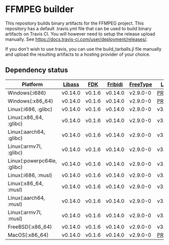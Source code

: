 # FFMPEG builder

This repository builds binary artifacts for the FFMPEG project.
This repository has a default .travis.yml file that can be used to build
binary artifacts on Travis CI. You will however need to setup the release
upload manually. See https://docs.travis-ci.com/user/deployment/releases/.

If you don't wish to use travis, you can use the build_tarballs.jl
file manually and upload the resulting artifacts to a hosting provider
of your choice.

## Dependency status
| Platform | [Libass](https://github.com/JuliaIO/LibassBuilder) | [FDK](https://github.com/SimonDanisch/FDKBuilder) | [Fribidi](https://github.com/SimonDanisch/FribidiBuilder) | [FreeType](https://github.com/JuliaGraphics/FreeTypeBuilder) | [LAME](https://github.com/SimonDanisch/LAMEBuilder) | [LibVorbis](https://github.com/JuliaIO/LibVorbisBuilder) | [Ogg](https://github.com/staticfloat/OggBuilder) | [LibVPX](https://github.com/jpsamaroo/LibVPXBuilder) | [x264](https://github.com/ianshmean/x264Builder) | [x265](https://github.com/jpsamaroo/x265Builder) |
|-----------------------------|-----------------------------------------------------------|----------------------------------------------------------|------------------------------------------------------------------|---------------------------------------------------------------------|------------------------------------------------------------|-----------------------------------------------------------------|---------------------------------------------------------|-------------------------------------------------------------|---------------------------------------------------------|---------------------------------------------------------|
| Windows(:i686) | v0.14.0 | v0.1.6 | v0.14.0 | v2.9.0-0 | [PR](https://github.com/SimonDanisch/LAMEBuilder/pull/1) | v1.3.6 | v1.3.3 | [PR](https://github.com/JuliaIO/LibVPXBuilder/pull/1) | v2019.5.25 | [PR](https://github.com/ianshmean/x265Builder/pull/1) |
| Windows(:x86_64) | v0.14.0 | v0.1.6 | v0.14.0 | v2.9.0-0 | [PR](https://github.com/SimonDanisch/LAMEBuilder/pull/1) | v1.3.6 | v1.3.3 | [PR](https://github.com/JuliaIO/LibVPXBuilder/pull/1) | v2019.5.25 | [PR](https://github.com/ianshmean/x265Builder/pull/1) |
| Linux(:i686, :glibc) | v0.14.0 | v0.1.6 | v0.14.0 | v2.9.0-0 | v3.100.0 | v1.3.6 | v1.3.3 | [PR](https://github.com/JuliaIO/LibVPXBuilder/pull/1) | v2019.5.25 | [PR](https://github.com/ianshmean/x265Builder/pull/1) |
| Linux(:x86_64, :glibc) | v0.14.0 | v0.1.6 | v0.14.0 | v2.9.0-0 | v3.100.0 | v1.3.6 | v1.3.3 | v5.0.0 | v2019.5.25 | [PR](https://github.com/ianshmean/x265Builder/pull/1) |
| Linux(:aarch64, :glibc) | v0.14.0 | v0.1.6 | v0.14.0 | v2.9.0-0 | v3.100.0 | v1.3.6 | v1.3.3 | [PR](https://github.com/JuliaIO/LibVPXBuilder/pull/1) | v2019.5.25 | x |
| Linux(:armv7l, :glibc) | v0.14.0 | v0.1.6 | v0.14.0 | v2.9.0-0 | v3.100.0 | v1.3.6 | v1.3.3 | [PR](https://github.com/JuliaIO/LibVPXBuilder/pull/1) | v2019.5.25 | x |
| Linux(:powerpc64le, :glibc) | v0.14.0 | v0.1.6 | v0.14.0 | v2.9.0-0 | v3.100.0 | v1.3.6 | v1.3.3 | [PR](https://github.com/JuliaIO/LibVPXBuilder/pull/1) | v2019.5.25 | [PR](https://github.com/ianshmean/x265Builder/pull/1) |
| Linux(:i686, :musl) | v0.14.0 | v0.1.6 | v0.14.0 | v2.9.0-0 | v3.100.0 | v1.3.6 | v1.3.3 | [PR](https://github.com/JuliaIO/LibVPXBuilder/pull/1) | v2019.5.25 | [PR](https://github.com/ianshmean/x265Builder/pull/1) |
| Linux(:x86_64, :musl) | v0.14.0 | v0.1.6 | v0.14.0 | v2.9.0-0 | v3.100.0 | v1.3.6 | v1.3.3 | [PR](https://github.com/JuliaIO/LibVPXBuilder/pull/1) | v2019.5.25 | [PR](https://github.com/ianshmean/x265Builder/pull/1) |
| Linux(:aarch64, :musl) | v0.14.0 | v0.1.6 | v0.14.0 | v2.9.0-0 | v3.100.0 | not supported | v1.3.3 | [PR](https://github.com/JuliaIO/LibVPXBuilder/pull/1) | v2019.5.25 | x |
| Linux(:armv7l, :musl) | v0.14.0 | v0.1.6 | v0.14.0 | v2.9.0-0 | v3.100.0 | not supported | v1.3.3 | [PR](https://github.com/JuliaIO/LibVPXBuilder/pull/1) | v2019.5.25 | x |
| FreeBSD(:x86_64) | v0.14.0 | v0.1.6 | v0.14.0 | v2.9.0-0 | v3.100.0 | v1.3.6 | v1.3.3 | x | v2019.5.25 | [PR](https://github.com/ianshmean/x265Builder/pull/1) |
| MacOS(:x86_64) | v0.14.0 | v0.1.6 | v0.14.0 | v2.9.0-0 | [PR](https://github.com/SimonDanisch/LAMEBuilder/pull/1) | v1.3.6 | v1.3.3 | x | v2019.5.25 | [PR](https://github.com/ianshmean/x265Builder/pull/1) |
